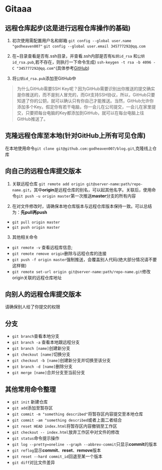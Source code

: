 # Gitaaa

## 远程仓库起步(这是进行远程仓库操作的基础)
1. 初次使用需配置用户名和邮箱
`git config --global user.name "godheaven007"`
`git config --global user.email 345777292@qq.com`

2. 在~目录查看是否有.ssh目录，并查看.ssh内部是否有`私钥id_rsa` 和`公钥id_rsa.pub`,若不存在，则执行一下命令生成)
`ssh-keygen -t rsa -b 4096 -C "345777292@qq.com"`(具体参考[GitHub](https://help.github.com/articles/generating-an-ssh-key)) 

3. 将`公钥id_rsa.pub`添加至GitHub中  

> 为什么GitHub需要SSH Key呢？因为GitHub需要识别出你推送的提交确实是你推送的，而不是别人冒充的，而Git支持SSH协议，所以，GitHub只要知道了你的公钥，就可以确认只有你自己才能推送。当然，GitHub允许你添加多个Key。假定你有若干电脑，你一会儿在公司提交，一会儿在家里提交，只要把每台电脑的Key都添加到GitHub，就可以在每台电脑上往GitHub推送了。

## 克隆远程仓库至本地(针对GitHub上所有可见仓库)
在本地使用命令`git clone git@github.com:godheaven007/blog.git`,克隆线上仓库

## 向自己的远程仓库提交版本
1. 关联远程仓库  `git remote add origin git@server-name:path/repo-name.git`，其中**origin**是远程仓库的别名，可以起其他名字。关联后，使用命令`git push -u origin master`第一次推送**master**分支的所有内容

2. 在对文件修改时，请确保本地仓库版本与远程仓库版本保持一致。可以总结为：**先pull再push**
- `git pull origin master` 
- `git push origin master`

3. 其他相关命令 
- `git remote -v` 查看远程库信息; 
- `git remote remove origin`删除与远程仓库的连接
- `git push -f origin master`强制推送，会覆盖别人代码(绝大部分情况请不要这样做)
- `git remote set-url origin git@server-name:path/repo-name.git`修改origin关联的远程仓库地址

## 向别人的远程仓库提交版本
请确保别人给了你提交的权限

## 分支
- `git branch`查看本地分支
- `git branch -a` 查看本地跟远程分支
- `git branch [name]`创建新分支
- `git checkout [name]`切换分支
- `git checkout -b [name]`创建新分支并切换至该分支
- `git branch -d [name]`删除分支
- `git merge [name]`合并分支至当前分支


## 其他常用命令整理
- `git init` 新建仓库
- `git add`添加至暂存区
- `git commit -m "something described"`将暂存区内容提交至本地仓库
- `git commit -am "something described`或者上面二者结合 
- `git reset HEAD index.html`将暂存区内容撤销至工作区  
- `git checkout -- index.html`放弃工作区中对文件的修改 
- `git status`命令提示操作
- `git log --pretty=oneline --graph --abbrev-commit`只显示**commit**的版本
- `git reflog`显示**commit**、**reset**、**remove**版本
- `git reset --hard commit_id`回退至某一个版本
- `git diff`对比文件差异